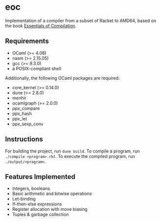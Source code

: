 # eoc

Implementation of a compiler from a subset of Racket to AMD64, based on the book [Essentials of Compilation](https://github.com/IUCompilerCourse/Essentials-of-Compilation).

## Requirements

- OCaml (>= 4.08)
- nasm (>= 2.15.05)
- gcc (>= 9.3.0)
- a POSIX-compliant shell

Additionally, the following OCaml packages are required:

- core_kernel (>= 0.14.0)
- dune (>= 2.8.0)
- menhir
- ocamlgraph (>= 2.0.0)
- ppx_compare
- ppx_hash
- ppx_let
- ppx_sexp_conv

## Instructions

For building the project, run `dune build`. To compile a program, run `./compile <program>.rkt`. To execute the compiled program, run `./output/<program>`.

## Features Implemented

- Integers, booleans
- Basic arithmetic and bitwise operations
- Let-binding
- If-then-else expressions
- Register allocation with move biasing
- Tuples & garbage collection
